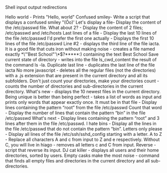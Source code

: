 Shell input output redirections

Hello world - Prints "Hello, world"
Confused smiley- Write a script that displays a confused smiley "(Ôo)'
Let's display a file- Display the content of the /etc/passwd file.
What about 2? - Display the content of 2 files; /etc/passwd and /etc/hosts
Last lines of a file - Display the last 10 lines of the file /etc/passwd
I'd prefer the first one actually - Displays the first 10 lines of the file /etc/passwd
Line #2 -  displays the third line of the file iacta.
It is a good file that cuts iron without making noise - creates a file named exactly \*\\'"Best School"\'\\*$\?\*\*\*\*\*:) containing the text Best School
Save current state of directory - writes into the file ls_cwd_content the result of the command ls -la. 
Duplicate last line - duplicates the last line of the file iacta
No more javascript - deletes all the regular files (not the directories) with a .js extension that are present in the current directory and all its subfolders.
Don't just count your directories, make your directories count - counts the number of directories and sub-directories in the current directory.
What's new - displays the 10 newest files in the current directory.
Being unique is better than being perfect - takes a list of words as input and prints only words that appear exactly once.
It must be in that file - Display lines containing the pattern “root” from the file /etc/passwd
Count that word - Display the number of lines that contain the pattern “bin” in the file /etc/passwd
What's next - Display lines containing the pattern “root” and 3 lines after them in the file /etc/passwd.
I hate bins - Display all the lines in the file /etc/passwd that do not contain the pattern “bin”.
Letters only please - Display all lines of the file /etc/ssh/sshd_config starting with a letter.
A to Z - Replace all characters A and c from input to Z and e respectively.
Without C, you will live in hiago - removes all letters c and C from input.
Reverse - script that reverse its input.
DJ cat killer - displays all users and their home directories, sorted by users.
Empty casks make the most noise - command that finds all empty files and directories in the current directory and all sub-directories.
